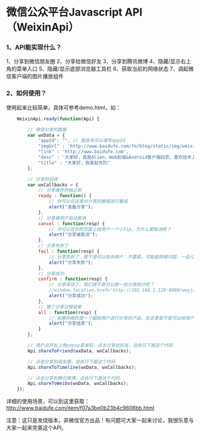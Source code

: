微信公众平台Javascript API（WeixinApi）
=======================================

### 1、API能实现什么？
1、分享到微信朋友圈
2、分享给微信好友
3、分享到腾讯微博
4、隐藏/显示右上角的菜单入口
5、隐藏/显示底部浏览器工具栏
6、获取当前的网络状态
7、调起微信客户端的图片播放组件

### 2、如何使用？
使用起来比较简单，具体可参考demo.html，如：
```javascript
	WeixinApi.ready(function(Api) {

		// 微信分享的数据
		var wxData = {
			"appId": "", // 服务号可以填写appId
			"imgUrl" : 'http://www.baidufe.com/fe/blog/static/img/weixin-qrcode-2.jpg',
			"link" : 'http://www.baidufe.com',
			"desc" : '大家好，我是Alien，Web前端&Android客户端码农，喜欢技术上的瞎倒腾！欢迎多交流',
			"title" : "大家好，我是赵先烈"
		};

		// 分享的回调
		var wxCallbacks = {
			// 分享操作开始之前
			ready : function() {
				// 你可以在这里对分享的数据进行重组
				alert("准备分享");
			},
			// 分享被用户自动取消
			cancel : function(resp) {
				// 你可以在你的页面上给用户一个小Tip，为什么要取消呢？
				alert("分享被取消");
			},
			// 分享失败了
			fail : function(resp) {
				// 分享失败了，是不是可以告诉用户：不要紧，可能是网络问题，一会儿再试试？
				alert("分享失败");
			},
			// 分享成功
			confirm : function(resp) {
				// 分享成功了，我们是不是可以做一些分享统计呢？
				//window.location.href='http://192.168.1.128:8080/wwyj/test.html';
				alert("分享成功");
			},
			// 整个分享过程结束
			all : function(resp) {
				// 如果你做的是一个鼓励用户进行分享的产品，在这里是不是可以给用户一些反馈了？
				alert("分享结束");
			}
		};

		// 用户点开右上角popup菜单后，点击分享给好友，会执行下面这个代码
		Api.shareToFriend(wxData, wxCallbacks);

		// 点击分享到朋友圈，会执行下面这个代码
		Api.shareToTimeline(wxData, wxCallbacks);

		// 点击分享到腾讯微博，会执行下面这个代码
		Api.shareToWeibo(wxData, wxCallbacks);
	});
```

详细的使用场景，可以到这里获取：http://www.baidufe.com/item/f07a3be0b23b4c9606bb.html

注意：这只是发烧版本，非微信官方出品！有问题可大家一起来讨论，我很乐意与大家一起来完善这个API。